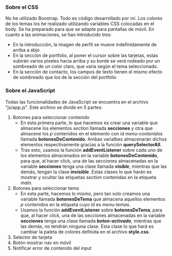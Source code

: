 ### Sobre el CSS
No he utilizado Boostrap.
Todo es código desarrollado por mí. Los colores de los temas los he 
realizado utilizando variables CSS colocadas en el body.
Se ha preparado para que se adapte para pantallas de móvil.
En cuanto a las animaciones, se han introducido tres:
- En la introducción, la imagen de perfil se mueve indefinidamente de 
arriba a abjo
- En la sección de portfolio, al poner el cursor sobre las tarjetas, 
estas subirán varios píxeles hacia arriba y su borde se verá rodeado 
por un sombreado de un color claro, que varía según el tema 
seleccionado.
- En la sección de contacto, los campos de texto tienen el mismo 
efecto de sombreado que los de la sección del portfolio

### Sobre el JavaScript
Todas las funcionalidades de JavaScript se encuentra en el archivo "js/app.js".
Este archivo se divide en 5 partes:
1. Botones para seleccionar contenido
    - En esta primera parte, lo que hacemos es crear una variable que almacene los elementos *section* llamada **secciones** y otra que almacene los *p* contenidos en el elemento con id *menu-contenidos* llamada **botonesDeContenido**. Ambas varialbes almacenarán dichos elementos respectivamente gracias a la función **querySelectorAll**.
    - Tras esto, usamos la función **addEventListener** sobre cada uno de los elementos almacenados en la variable **botonesDeContenido**, para que, al hacer click, una de las secciones almacenadas en la variable **secciones** tenga una clase llamada ***visible***, mientras que las demás, tengan la clase ***invisible***. Estas clases lo que harán es mostrar y ocultar las etiquetas *section* contenidas en la etiqueta *main*.
2. Botones para seleccionar tema
    - En esta parte, hacemos lo mismo, pero tan solo creamos una variable llamada **botonesDeTema** que almacena aquellos elementos *p* contenidos en la etiqueta cuyo id es *menu-temas*.
    - Usamos la función **addEventListener** sobre **botonesDeTema**, para que, al hacer click, una de las secciones almacenadas en la variable **secciones** tenga una clase llamada ***boton-activado***, mientras que las demás, no tendrán ninguna clase. Esta clase lo que hará es cambiar la paleta de colores definida en el archivo **style.css**.
3. Selector de tarjeta
4. Botón mostrar nav en móvil
5. Notificar error de contenido del input
